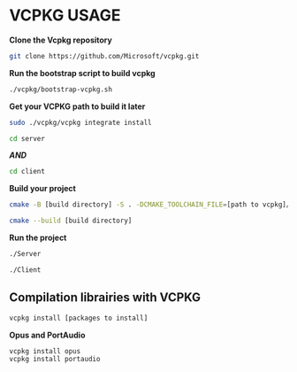 # VCPKG USAGE

**Clone the Vcpkg repository**

```bash
git clone https://github.com/Microsoft/vcpkg.git
```

**Run the bootstrap script to build vcpkg**

```bash
./vcpkg/bootstrap-vcpkg.sh
```

**Get your VCPKG path to build it later**

```bash
sudo ./vcpkg/vcpkg integrate install
```

```bash
cd server
```

***AND***

```bash
cd client
```

**Build your project**

```bash
cmake -B [build directory] -S . -DCMAKE_TOOLCHAIN_FILE=[path to vcpkg]/scripts/buildsystems/vcpkg.cmake
```

```bash
cmake --build [build directory]
```

**Run the project**

```bash
./Server
```

```bash
./Client
```

## Compilation librairies with VCPKG

```bash
vcpkg install [packages to install]
```

**Opus and PortAudio**

```bash
vcpkg install opus
vcpkg install portaudio
````